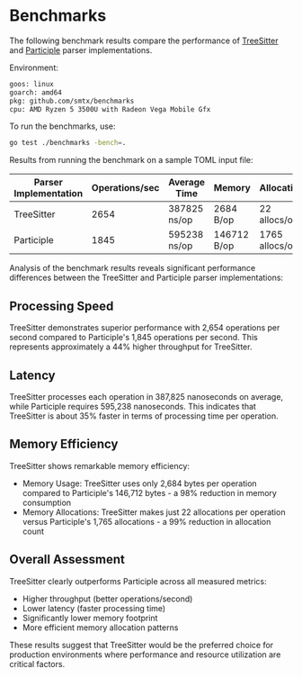 # Benchmarks

The following benchmark results compare the performance of [TreeSitter](https://tree-sitter.github.io/tree-sitter/) and [Participle](https://github.com/alecthomas/participle) parser implementations.

Environment:

```bash
goos: linux
goarch: amd64
pkg: github.com/smtx/benchmarks
cpu: AMD Ryzen 5 3500U with Radeon Vega Mobile Gfx
```

To run the benchmarks, use:

```bash
go test ./benchmarks -bench=.
```

Results from running the benchmark on a sample TOML input file:

| Parser Implementation | Operations/sec | Average Time | Memory | Allocations |
| --- | --- | --- | --- | --- |
| TreeSitter | 2654 | 387825 ns/op | 2684 B/op | 22 allocs/op |
| Participle | 1845 | 595238 ns/op | 146712 B/op | 1765 allocs/op |

Analysis of the benchmark results reveals significant performance differences between the TreeSitter and Participle parser implementations:

## Processing Speed

TreeSitter demonstrates superior performance with 2,654 operations per second compared to Participle's 1,845 operations per second. This represents approximately a 44% higher throughput for TreeSitter.

## Latency

TreeSitter processes each operation in 387,825 nanoseconds on average, while Participle requires 595,238 nanoseconds. This indicates that TreeSitter is about 35% faster in terms of processing time per operation.

## Memory Efficiency

TreeSitter shows remarkable memory efficiency:

- Memory Usage: TreeSitter uses only 2,684 bytes per operation compared to Participle's 146,712 bytes - a 98% reduction in memory consumption
- Memory Allocations: TreeSitter makes just 22 allocations per operation versus Participle's 1,765 allocations - a 99% reduction in allocation count

## Overall Assessment

TreeSitter clearly outperforms Participle across all measured metrics:

- Higher throughput (better operations/second)
- Lower latency (faster processing time)
- Significantly lower memory footprint
- More efficient memory allocation patterns

These results suggest that TreeSitter would be the preferred choice for production environments where performance and resource utilization are critical factors.